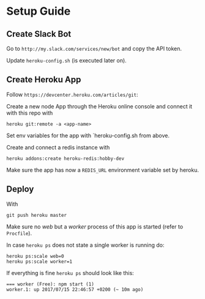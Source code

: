 # Setup Guide

## Create Slack Bot

Go to `http://my.slack.com/services/new/bot` and copy the API token.

Update `heroku-config.sh` (is executed later on).


## Create Heroku App

Follow `https://devcenter.heroku.com/articles/git`:

Create a new node App through the Heroku online console and connect it with this
repo with

`heroku git:remote -a <app-name>`

Set env variables for the app with `heroku-config.sh from above.

Create and connect a redis instance with

`heroku addons:create heroku-redis:hobby-dev`

Make sure the app has now a `REDIS_URL` environment variable set by heroku.


## Deploy

With

`git push heroku master`

Make sure no *web* but a *worker* process of this app is started (refer to `Procfile`).

In case `heroku ps` does not state a single worker is running do:

```
heroku ps:scale web=0
heroku ps:scale worker=1
```

If everything is fine `heroku ps` should look like this:

```
=== worker (Free): npm start (1)
worker.1: up 2017/07/15 22:46:57 +0200 (~ 10m ago)
```



